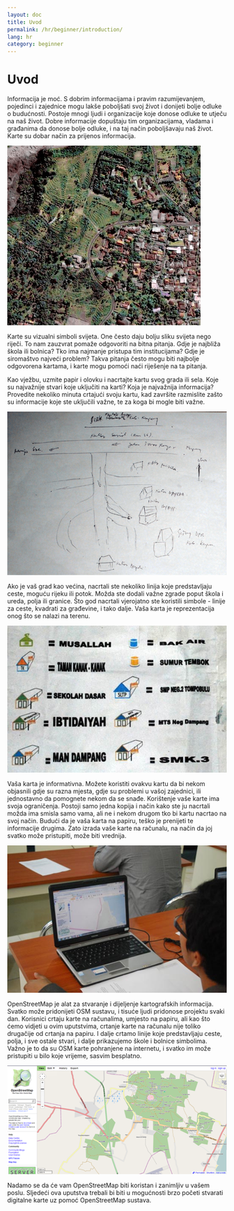 ```yaml
---
layout: doc
title: Uvod
permalink: /hr/beginner/introduction/
lang: hr
category: beginner
---
```


Uvod
====

Informacija je moć. S dobrim informacijama i pravim razumijevanjem, pojedinci 
i zajednice mogu lakše poboljšati svoj život i donijeti bolje odluke o budućnosti.
Postoje mnogi ljudi i organizacije koje donose odluke te utječu na naš život.
Dobre informacije dopuštaju tim organizacijama, vladama i građanima da donose bolje odluke, 
i na taj način poboljšavaju naš život. Karte su dobar način za prijenos informacija.

![A village in Indonesia][]

Karte su vizualni simboli svijeta. One često daju bolju sliku svijeta 
nego riječi. To nam zauzvrat pomaže odgovoriti na bitna pitanja. 
Gdje je najbliža škola ili bolnica? Tko ima najmanje pristupa tim institucijama?
Gdje je siromaštvo najveći problem? Takva pitanja često mogu biti najbolje 
odgovorena kartama, i karte mogu pomoći naći riješenje na ta pitanja.

Kao vježbu, uzmite papir i olovku i nacrtajte kartu svog grada ili sela.
Koje su najvažnije stvari koje uključiti na karti?
Koja je najvažnija informacija? Provedite nekoliko minuta crtajući svoju kartu, 
kad završite razmislite zašto su informacije koje ste uključili važne, 
te za koga bi mogle biti važne.

![Example of a hand-drawn map][]

Ako je vaš grad kao većina, nacrtali ste nekoliko linija koje predstavljaju 
ceste, moguću rijeku ili potok. Možda ste dodali važne zgrade poput škola 
i ureda, polja ili granice. Što god nacrtali vjerojatno ste koristili 
simbole - linije za ceste, kvadrati za građevine, i tako dalje.
Vaša karta je reprezentacija onog što se nalazi na terenu.

![Examples of symbols][]

Vaša karta je informativna. Možete koristiti ovakvu kartu da bi nekom 
objasnili gdje su razna mjesta, gdje su problemi u vašoj zajednici, 
ili jednostavno da pomognete nekom da se snađe. Korištenje vaše karte 
ima svoja ograničenja. Postoji samo jedna kopija i način kako ste ju 
nacrtali možda ima smisla samo vama, ali ne i nekom drugom tko bi 
kartu nacrtao na svoj način. Budući da je vaša karta na papiru, 
teško je prenijeti te informacije drugima. Zato izrada vaše karte 
na računalu, na način da joj svatko može pristupiti, može biti vrednija.

![Mapping on Computer][]

OpenStreetMap je alat za stvaranje i dijeljenje kartografskih informacija.
Svatko može pridonijeti OSM sustavu, i tisuće ljudi pridonose projektu svaki dan.
Korisnici crtaju karte na računalima, umjesto na papiru, ali kao što ćemo vidjeti 
u ovim uputstvima, crtanje karte na računalu nije toliko drugačije od crtanja na papiru.
I dalje crtamo linije koje predstavljaju ceste, polja, i sve ostale stvari, 
i dalje prikazujemo škole i bolnice simbolima. Važno je to da su OSM karte 
pohranjene na internetu, i svatko im može pristupiti u bilo koje vrijeme, 
sasvim besplatno.

![Digital maps with OpenStreetMap][]

Nadamo se da će vam OpenStreetMap biti koristan i zanimljiv u vašem poslu.
Sljedeći ova uputstva trebali bi biti u mogućnosti brzo početi stvarati 
digitalne karte uz pomoć OpenStreetMap sustava.

[A village in Indonesia]: /images/en/beginner/01_introduction/en_beg_01_introduction_image00_village-in-indonesia.png
[Example of a hand-drawn map]: /images/en/beginner/01_introduction/en_beg_01_introduction_image01_hand-drawn-map.png
[Examples of symbols]: /images/en/beginner/01_introduction/en_beg_01_introduction_image02_examples-of-symbols.png
[Mapping on Computer]: /images/en/beginner/01_introduction/en_beg_01_introduction_image03_mapping-on-computer.png
[Digital maps with OpenStreetMap]: /images/en/beginner/01_introduction/en_beg_01_introduction_image04_digital-maps-with-osm.png
